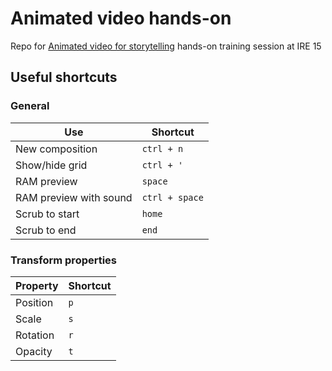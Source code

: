 # Animated video hands-on
Repo for [Animated video for storytelling](https://ire.org/events-and-training/event/1574/2038/) hands-on training session at IRE 15

## Useful shortcuts

### General
| Use                    | Shortcut       |
|------------------------|----------------|
| New composition        | `ctrl + n`      |
| Show/hide grid         | `ctrl + '`     |
| RAM preview            | `space`        |
| RAM preview with sound | `ctrl + space` |
| Scrub to start         | `home`         |
| Scrub to end           | `end`          |

### Transform properties
| Property | Shortcut |
|----------|----------|
| Position | `p`      |
| Scale    | `s`      |
| Rotation | `r`      |
| Opacity  | `t`      |
